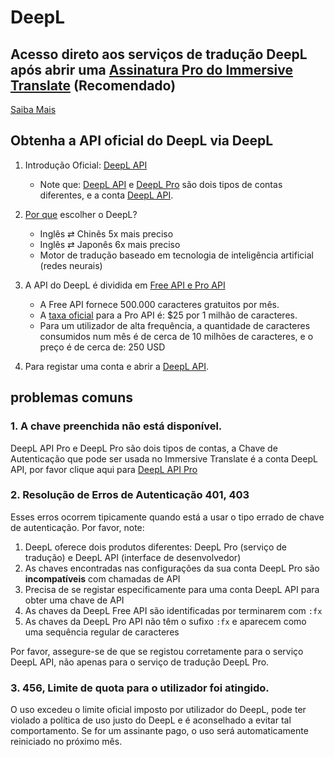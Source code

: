 # DeepL

## Acesso direto aos serviços de tradução DeepL após abrir uma [Assinatura Pro do Immersive Translate](https://immersivetranslate.com/en/pricing/) (Recomendado)

[Saiba Mais](https://immersivetranslate.com/en/pricing/)

## Obtenha a API oficial do DeepL via DeepL

1. Introdução Oficial: [DeepL API](https://www.deepl.com/en/pro#developer)

   - Note que: [DeepL API](https://www.deepl.com/en/pro#developer) e [DeepL Pro](https://www.deepl.com/pro) são dois tipos de contas diferentes, e a conta [DeepL API](https://www.deepl.com/en/pro/select-country#developer).

2. [Por que](https://www.deepl.com/en/whydeepl) escolher o DeepL?

   - Inglês ⇄ Chinês 5x mais preciso
   - Inglês ⇄ Japonês 6x mais preciso
   - Motor de tradução baseado em tecnologia de inteligência artificial (redes neurais)

3. A API do DeepL é dividida em [Free API e Pro API](https://www.deepl.com/en/pro#developer)

   - A Free API fornece 500.000 caracteres gratuitos por mês.
   - A [taxa oficial](https://www.deepl.com/en/pro#developer) para a Pro API é: $25 por 1 milhão de caracteres.
   - Para um utilizador de alta frequência, a quantidade de caracteres consumidos num mês é de cerca de 10 milhões de caracteres, e o preço é de cerca de: 250 USD

4. Para registar uma conta e abrir a [DeepL API](https://www.deepl.com/en/pro#developer).

## problemas comuns

### 1. A chave preenchida não está disponível.

DeepL API Pro e DeepL Pro são dois tipos de contas, a Chave de Autenticação que pode ser usada no Immersive Translate é a conta DeepL API, por favor clique aqui para [DeepL API Pro](https://www.deepl.com/en/pro/select-country#developer)

### 2. Resolução de Erros de Autenticação 401, 403

Esses erros ocorrem tipicamente quando está a usar o tipo errado de chave de autenticação. Por favor, note:

1. DeepL oferece dois produtos diferentes: DeepL Pro (serviço de tradução) e DeepL API (interface de desenvolvedor)
2. As chaves encontradas nas configurações da sua conta DeepL Pro são **incompatíveis** com chamadas de API
3. Precisa de se registar especificamente para uma conta DeepL API para obter uma chave de API
4. As chaves da DeepL Free API são identificadas por terminarem com `:fx`
5. As chaves da DeepL Pro API não têm o sufixo `:fx` e aparecem como uma sequência regular de caracteres

Por favor, assegure-se de que se registou corretamente para o serviço DeepL API, não apenas para o serviço de tradução DeepL Pro.

### 3. 456, Limite de quota para o utilizador foi atingido.

O uso excedeu o limite oficial imposto por utilizador do DeepL, pode ter violado a política de uso justo do DeepL e é aconselhado a evitar tal comportamento. Se for um assinante pago, o uso será automaticamente reiniciado no próximo mês.
